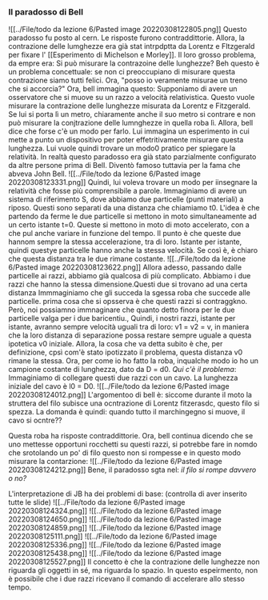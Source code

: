 ### Il paradosso di Bell
![[../File/todo da lezione 6/Pasted image 20220308122805.png]]
Questo paradosso fu posto al cern. Le risposte furono contraddittorie.
Allora, la contrazione delle lumghezze era già stat intrpdptta da Lorentz e FItzgerald per fixare l' [[Esperimento di Michelson e Morley]]. Il loro grosso problema, da empre era: Si può misurare la contrazoine delle lunghezze? Beh questo è un problema concettuale: se non ci preoccupiano di misurare questa contrazione siamo tutti felici. Ora, "posso io veramente misurae un treno che si accorcia?" Ora, bell immagina questo:
Supponiamo di avere un osservatore che si muove su un razzo a velocità relativistica. Questo vuole misurare la contrazione delle lunghezze misurata da Lorentz e Fitzgerald. Se lui si porta lì un metro, chiaramente anche il suo metro si contrare e non può misurare la conjtrazione delle lumnghezze in quella roba lì.
Allora, bell dice che forse c'è un modo per farlo. Lui immagina un esperimento in cui mette a punto un dispositivo per poter effetritivamente misurare questa lunghezza. Lui vuole quindi trovare un modo0 pratico per spiegare la relatività.
In realtà questo paradosso era già stato parzialmente configurato da altre persone prima di Bell. Diventò famoso tuttavia per la fama che abveva John Bell. 
![[../File/todo da lezione 6/Pasted image 20220308123331.png]]
Quindi, lui voleva trovare un modo per iinsegnare la relatività che fosse più comprensibile a parole. Immaginiamo di avere un sistema di riferimento S, dove abbiamo due particelle (punti materiali) a riposo. Questi sono separati da una distanza che chiamiamo t0. L'idea è che partendo da ferme le due particelle si mettono in moto simultaneamente ad un certo istante t=0. Queste si mettono in moto di moto accelerato, con a che pul anche variare in funzione del tempo. Il punto è che queste due hannom sempre la stessa accelerazione, tra di loro.
Istante per istante, quindi questye particelle hanno anche la stessa velocità.
Se così è, è chiaro che questa distanza tra le due rimane costante.
![[../File/todo da lezione 6/Pasted image 20220308123622.png]]
Allora adesso, passando dalle particelle ai razzi, abbiamo già qualcosa di più complicato. 
Abbiamo i due razzi che hanno la stessa dimensione.Questi due si trovano ad una certa distanza Immmaginiamo che gli succeda la sgessa roba che succede alle particelle.
prima cosa che si opsserva è che questi razzi si contraggkno. Però, noi possiamno immnaginare che quanto detto finora per le due particelle valga per i due baricentiu., Quindi, i nostri razzi, istante per istante, avranno sempre velocità uguali tra di loro: v1 = v2 = v, in maniera che la loro distanza di separazione possa restare sempre uguale a questa ipotetica v0 iniziale. Allora, la cosa che va detta subito è che, per definizione, cpsì com'è stato ipotizzato il problema, questa distanza v0 rimane la stessa. Ora, per come io ho fatto la roba, inqualche modo io ho un campione costante di lunghezza, dato da D = d0. 
_Qui c'è il problema_: Immaginiamo di collegare questi due razzi con un cavo. La lunghezza iniziale del cavo è l0 = D0. 
![[../File/todo da lezione 6/Pasted image 20220308124012.png]]
L'argomentoo di bell è: siccome durante il moto la struttera del filo subisce una ocntrazione di Lorentz fitzerasdc, questo filo si spezza.
La domanda è quindi: quando tutto il marchingegno si muove, il cavo si ocntre??

Questa roba ha risposte contraddittorie.
Ora, bell continua dicendo che se uno mettesse opportuni rocchetti su questi razzi, si potrebbe fare in nomdo che srotolando un po' di filo questo non si rompesse e in questo modo misurare la contarzione:
![[../File/todo da lezione 6/Pasted image 20220308124212.png]]
Bene, il paradosso sgta nel: _il filo si rompe davvero o no?_

L'interpretazione di JB ha dei problemi di base:
(controlla di aver inserito tutte le slide)
![[../File/todo da lezione 6/Pasted image 20220308124324.png]]
![[../File/todo da lezione 6/Pasted image 20220308124650.png]]
![[../File/todo da lezione 6/Pasted image 20220308124859.png]]
![[../File/todo da lezione 6/Pasted image 20220308125111.png]]
![[../File/todo da lezione 6/Pasted image 20220308125336.png]]
![[../File/todo da lezione 6/Pasted image 20220308125438.png]]
![[../File/todo da lezione 6/Pasted image 20220308125527.png]]
Il concetto è che la contrazione delle lunghezze non riguarda gli oggetti in sé, ma riguarda lo spazio. In questo espeirmento, non è possibile che i due razzi ricevano il comando di accelerare allo stesso tempo.